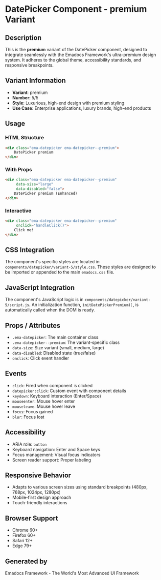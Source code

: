 # DatePicker Component - premium Variant

## Description
This is the **premium** variant of the DatePicker component, designed to integrate seamlessly with the Emadocs Framework's ultra-premium design system. It adheres to the global theme, accessibility standards, and responsive breakpoints.

## Variant Information
- **Variant**: premium
- **Number**: 5/5
- **Style**: Luxurious, high-end design with premium styling
- **Use Case**: Enterprise applications, luxury brands, high-end products

## Usage

### HTML Structure
```html
<div class="ema-datepicker ema-datepicker--premium">
    DatePicker premium
</div>
```

### With Props
```html
<div class="ema-datepicker ema-datepicker--premium" 
     data-size="large" 
     data-disabled="false">
    DatePicker premium (Enhanced)
</div>
```

### Interactive
```html
<div class="ema-datepicker ema-datepicker--premium" 
     onclick="handleClick()">
    Click me!
</div>
```

## CSS Integration
The component's specific styles are located in `components/datepicker/variant-5/style.css`. These styles are designed to be imported or appended to the main `emadocs.css` file.

## JavaScript Integration
The component's JavaScript logic is in `components/datepicker/variant-5/script.js`. An initialization function, `initDatePickerPremium()`, is automatically called when the DOM is ready.

## Props / Attributes
- `.ema-datepicker`: The main container class
- `.ema-datepicker--premium`: The variant-specific class
- `data-size`: Size variant (small, medium, large)
- `data-disabled`: Disabled state (true/false)
- `onclick`: Click event handler

## Events
- `click`: Fired when component is clicked
- `datepicker:click`: Custom event with component details
- `keydown`: Keyboard interaction (Enter/Space)
- `mouseenter`: Mouse hover enter
- `mouseleave`: Mouse hover leave
- `focus`: Focus gained
- `blur`: Focus lost

## Accessibility
- ARIA role: `button`
- Keyboard navigation: Enter and Space keys
- Focus management: Visual focus indicators
- Screen reader support: Proper labeling

## Responsive Behavior
- Adapts to various screen sizes using standard breakpoints (480px, 768px, 1024px, 1280px)
- Mobile-first design approach
- Touch-friendly interactions

## Browser Support
- Chrome 60+
- Firefox 60+
- Safari 12+
- Edge 79+

## Generated by
Emadocs Framework - The World's Most Advanced UI Framework
